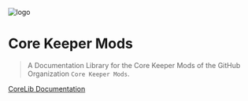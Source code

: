 ﻿<!-- _coverpage.md -->

![logo](../corelib-profile.png)

# Core Keeper Mods

> A Documentation Library for the Core Keeper Mods of the GitHub Organization `Core Keeper Mods`.

[CoreLib Documentation](CoreLib/CoreLib.md)